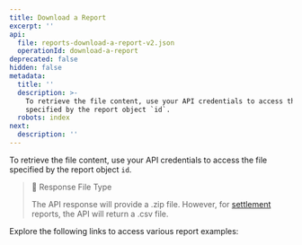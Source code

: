 ```yaml
---
title: Download a Report
excerpt: ''
api:
  file: reports-download-a-report-v2.json
  operationId: download-a-report
deprecated: false
hidden: false
metadata:
  title: ''
  description: >-
    To retrieve the file content, use your API credentials to access the file
    specified by the report object `id`.
  robots: index
next:
  description: ''
---
```

To retrieve the file content, use your API credentials to access the file specified by the report object `id`.

> 📘 Response File Type
>
> The API response will provide a .zip file. However, for [settlement](introduction-reports#settlement-report) reports, the API will return a .csv file.

Explore the following links to access various report examples:

<Shelf classname="link_cards_container">
  <YunoCard title="Payments" href="https://raw.githubusercontent.com/yuno-payments/yuno-docs/v1.0.2-reports-fields-page-update/reference/Reports/manage-reports/report-examples/example-payments.csv.zip" titleSize="h4" />

  <YunoCard title="Settlement Report" href="https://raw.githubusercontent.com/yuno-payments/yuno-docs/v1.0.2-reports-fields-page-update/reference/Reports/manage-reports/report-examples/example-settlement-report.csv.zip" titleSize="h4" />

  <YunoCard title="Transaction Report" href="https://raw.githubusercontent.com/yuno-payments/yuno-docs/v1.0.2-reports-fields-page-update/reference/Reports/manage-reports/report-examples/example-transaction-report.csv.zip" titleSize="h4" />

  <YunoCard title="Transaction   Reconciliation" href="https://raw.githubusercontent.com/yuno-payments/yuno-docs/v1.0.2-reports-fields-page-update/reference/Reports/manage-reports/report-examples/example-transaction-reconciliation.csv.zip" titleSize="h4" />

  <YunoCard title="Communications" href="https://raw.githubusercontent.com/yuno-payments/yuno-docs/v1.0.2-reports-fields-page-update/reference/Reports/manage-reports/report-examples/example-communications.csv.zip" titleSize="h4" />
</Shelf>